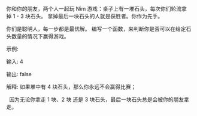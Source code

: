 你和你的朋友，两个人一起玩 Nim 游戏：桌子上有一堆石头，每次你们轮流拿掉 1 - 3 块石头。 拿掉最后一块石头的人就是获胜者。你作为先手。

你们是聪明人，每一步都是最优解。 编写一个函数，来判断你是否可以在给定石头数量的情况下赢得游戏。

示例:

输入: 4

输出: false 

解释: 如果堆中有 4 块石头，那么你永远不会赢得比赛；

     因为无论你拿走 1 块、2 块 还是 3 块石头，最后一块石头总是会被你的朋友拿走。
